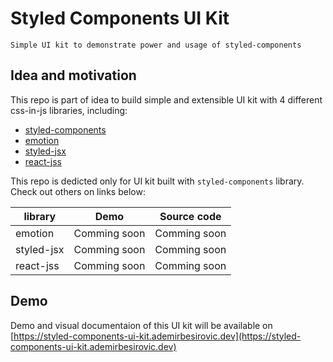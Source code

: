 # Styled Components UI Kit
```
Simple UI kit to demonstrate power and usage of styled-components
```

## Idea and motivation
This repo is part of idea to build simple and extensible UI kit with 4 different css-in-js libraries, including:
- [styled-components](https://www.styled-components.com/)
- [emotion](https://github.com/emotion-js/emotion)
- [styled-jsx](https://github.com/zeit/styled-jsx)
- [react-jss](https://cssinjs.org/react-jss/?v=v10.0.0-alpha.16)

This repo is dedicted only for UI kit built with `styled-components` library. Check out others on links below:

| library    | Demo         | Source code  |
| ---------- | ------------ | ------------ |
| emotion    | Comming soon | Comming soon |
| styled-jsx | Comming soon | Comming soon |
| react-jss  | Comming soon | Comming soon |

## Demo
Demo and visual documentaion of this UI kit will be available on [https://styled-components-ui-kit.ademirbesirovic.dev](https://styled-components-ui-kit.ademirbesirovic.dev)
